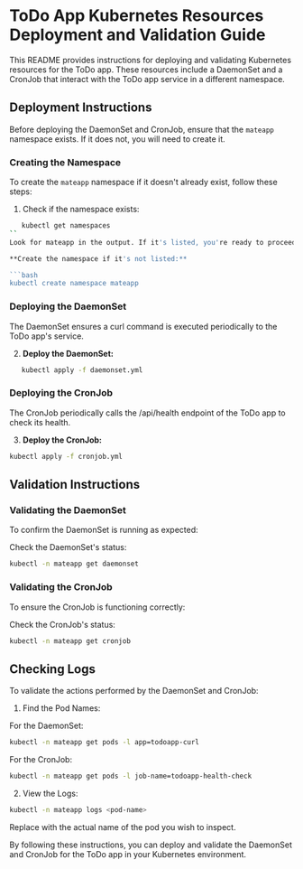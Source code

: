 # ToDo App Kubernetes Resources Deployment and Validation Guide

This README provides instructions for deploying and validating Kubernetes resources for the ToDo app. These resources include a DaemonSet and a CronJob that interact with the ToDo app service in a different namespace.


## Deployment Instructions

Before deploying the DaemonSet and CronJob, ensure that the `mateapp` namespace exists. If it does not, you will need to create it.

### Creating the Namespace

To create the `mateapp` namespace if it doesn't already exist, follow these steps:

1. Check if the namespace exists:

```bash
   kubectl get namespaces
``
Look for mateapp in the output. If it's listed, you're ready to proceed with the deployments.

**Create the namespace if it's not listed:**

```bash
kubectl create namespace mateapp
```

### Deploying the DaemonSet

The DaemonSet ensures a curl command is executed periodically to the ToDo app's service.

2. **Deploy the DaemonSet:**

```bash
   kubectl apply -f daemonset.yml
```

### Deploying the CronJob

The CronJob periodically calls the /api/health endpoint of the ToDo app to check its health.

3. **Deploy the CronJob:**
```bash
kubectl apply -f cronjob.yml
```

## Validation Instructions

### Validating the DaemonSet

To confirm the DaemonSet is running as expected:

Check the DaemonSet's status:

```bash
kubectl -n mateapp get daemonset
```

### Validating the CronJob

To ensure the CronJob is functioning correctly:

Check the CronJob's status:

```bash
kubectl -n mateapp get cronjob
```

## Checking Logs

To validate the actions performed by the DaemonSet and CronJob:

1. Find the Pod Names:

For the DaemonSet:

```bash
kubectl -n mateapp get pods -l app=todoapp-curl
```

For the CronJob:

```bash
kubectl -n mateapp get pods -l job-name=todoapp-health-check
```

2. View the Logs:

```bash
kubectl -n mateapp logs <pod-name>
```

Replace <pod-name> with the actual name of the pod you wish to inspect.

By following these instructions, you can deploy and validate the DaemonSet and CronJob for the ToDo app in your Kubernetes environment.
